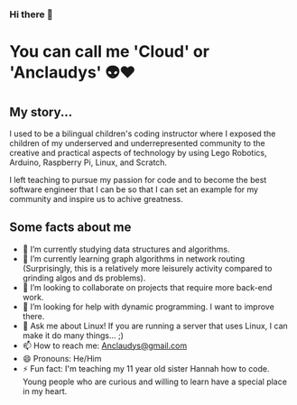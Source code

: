 ### Hi there 👋

# You can call me 'Cloud' or 'Anclaudys' 👽❤️

## My story... 
I used to be a bilingual children's coding instructor where I exposed the children of my underserved and underrepresented community to the creative and practical aspects of technology by using Lego Robotics, Arduino, Raspberry Pi, Linux, and Scratch. 

I left teaching to pursue my passion for code and to become the best software engineer that I can be so that I can set an example for my community and inspire us to achive greatness.




## Some facts about me
- 🔭 I’m currently studying data structures and algorithms. 
- 🌱 I’m currently learning graph algorithms in network routing (Surprisingly, this is a relatively more leisurely activity compared to grinding algos and ds problems). 
- 👯 I’m looking to collaborate on projects that require more back-end work.
- 🤔 I’m looking for help with dynamic programming. I want to improve there. 
- 💬 Ask me about Linux! If you are running a server that uses Linux, I can make it do many things... ;) 
- 📫 How to reach me: Anclaudys@gmail.com
- 😄 Pronouns: He/Him
- ⚡ Fun fact:  I'm teaching my 11 year old sister Hannah how to code. Young people who are curious and willing to learn have a special place in my heart. 


